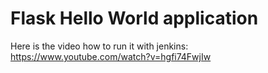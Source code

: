 Flask Hello World application
=============================

Here is the video how to run it with jenkins: 
https://www.youtube.com/watch?v=hgfi74FwjIw
